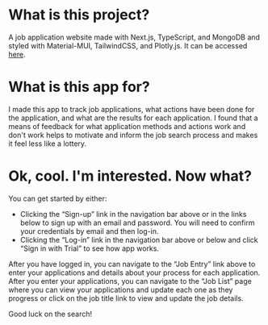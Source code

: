 # What is this project?

A job application website made with Next.js, TypeScript, and MongoDB and styled with Material-MUI, TailwindCSS, and Plotly.js. It can be accessed <a href="https://job-app-tracker-orpin.vercel.app">here</a>.

# What is this app for?
I made this app to track job applications, what actions have been done for the application, and what are the results for each application. I found that a means of feedback for what application methods and actions work and don&apos;t work helps to motivate and inform the job search process and makes it feel less like a lottery.


# Ok, cool. I&apos;m interested. Now what?
You can get started by either:
  - Clicking the &ldquo;Sign-up&rdquo; link in the navigation bar above or in the links below to sign up with an email and password. You will need to confirm your credentials by email and then log-in.
  - Clicking the &ldquo;Log-in&rdquo; link in the navigation bar above or below and click &ldquo;Sign in with Trial&rdquo; to see how app works.

After you have logged in, you can navigate to the &ldquo;Job Entry&rdquo; link above to enter your applications and details about your process for each application. After you enter your applications, you can navigate to the &ldquo;Job List&rdquo; page where you can view your applications and update each one as they progress or click on the job title link to view and update the job details.

Good luck on the search!
